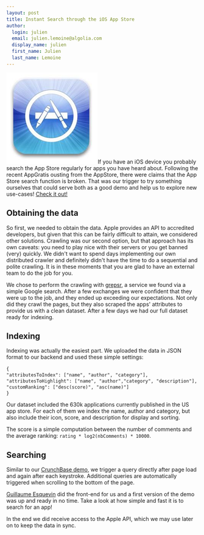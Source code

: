 ```yaml
---
layout: post
title: Instant Search through the iOS App Store
author:
  login: julien
  email: julien.lemoine@algolia.com
  display_name: julien
  first_name: Julien
  last_name: Lemoine
---
```


[![App Store][1]](http://www.algolia.com/demo/appstore/)If
you have an iOS device you probably search the App Store regularly for apps
you have heard about. Following the recent AppGratis ousting from the
AppStore, there were claims that the App Store search function is broken. That
was our trigger to try something ourselves that could serve both as a good
demo and help us to explore new use-cases! [Check it
out!][2]

## Obtaining the data

So first, we needed to obtain the data. Apple provides an API to accredited
developers, but given that this can be fairly difficult to attain, we
considered other solutions. Crawling was our second option, but that approach
has its own caveats: you need to play nice with their servers or you get
banned (very) quickly. We didn't want to spend days implementing our own
distributed crawler and definitely didn't have the time to do a sequential and
polite crawling. It is in these moments that you are glad to have an external
team to do the job for you.

We chose to perform the crawling with [grepsr][3], a
service we found via a simple Google search. After a few exchanges we were
confident that they were up to the job, and they ended up exceeding our
expectations. Not only did they crawl the pages, but they also scraped the
apps' attributes to provide us with a clean dataset. After a few days we had
our full dataset ready for indexing.

## Indexing

Indexing was actually the easiest part. We uploaded the data in JSON format to
our backend and used these simple settings:

    
    {
    "attributesToIndex": ["name", "author", "category"],
    "attributesToHighlight": ["name", "author","category", "description"],
    "customRanking": ["desc(score)", "asc(name)"]
    }

Our dataset included the 630k applications currently published in the US app
store. For each of them we index the name, author and category, but also
include their icon, score, and description for display and sorting.

The score is a simple computation between the number of comments and the
average ranking: `rating * log2(nbComments) * 10000`.

## Searching

Similar to our [CrunchBase demo][4], we trigger a query directly after page load and again after each
keystroke. Additional queries are automatically triggered when scrolling to
the bottom of the page.

[Guillaume Esquevin][5] did the front-end for us
and a first version of the demo was up and ready in no time. Take a look at
how simple and fast it is to search for an app!

In the end we did receive access to the Apple API, which we may use later on
to keep the data in sync.


[1]: /assets/appstore.jpg
[2]: http://www.algolia.com/demo/appstore/
[3]: http://www.grepsr.com
[4]: http://blog.algolia.com/instant-search-on-crunchbase/
[5]: http://platypus-creation.com
